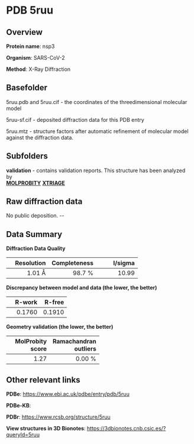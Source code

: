 # PDB 5ruu

## Overview

**Protein name**: nsp3

**Organism**: SARS-CoV-2

**Method**: X-Ray Diffraction



## Basefolder

5ruu.pdb and 5ruu.cif - the coordinates of the threedimensional molecular model

5ruu-sf.cif - deposited diffraction data for this PDB entry

5ruu.mtz - structure factors after automatic refinement of molecular model against the diffraction data.

## Subfolders





**validation** - contains validation reports. This structure has been analyzed by <br>  [**MOLPROBITY**](https://github.com/thorn-lab/coronavirus_structural_task_force/tree/master/pdb/nsp3/SARS-CoV-2/5ruu/validation/molprobity) [**XTRIAGE**](https://github.com/thorn-lab/coronavirus_structural_task_force/blob/master/pdb/nsp3/SARS-CoV-2/5ruu/validation/Xtriage_output.log)  



## Raw diffraction data

No public deposition. --<br> 

## Data Summary
**Diffraction Data Quality**

|   | Resolution | Completeness| I/sigma |
|---|-------------:|----------------:|--------------:|
|   |1.01 Å|98.7  %|<img width=50/>10.99|

**Discrepancy between model and data (the lower, the better)**

|   | **R-work**| **R-free**   
|---|-------------:|----------------:|           
||  0.1760|  0.1910|

**Geometry validation (the lower, the better)**

|   |**MolProbity<br>score**| **Ramachandran<br>outliers** 
|---|-------------:|----------------:|
||  1.27|  0.00 %|

 

 



## Other relevant links 
**PDBe**:  https://www.ebi.ac.uk/pdbe/entry/pdb/5ruu

**PDBe-KB**:  
 
**PDBr**: https://www.rcsb.org/structure/5ruu 

**View structures in 3D Bionotes**: https://3dbionotes.cnb.csic.es/?queryId=5ruu


